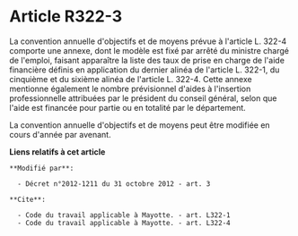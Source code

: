 # Article R322-3

La convention annuelle d'objectifs et de moyens prévue à l'article L. 322-4 comporte une annexe, dont le modèle est fixé par
arrêté du ministre chargé de l'emploi, faisant apparaître la liste des taux de prise en charge de l'aide financière définis
en application du dernier alinéa de l'article L. 322-1, du cinquième et du sixième alinéa de l'article L. 322-4. Cette annexe
mentionne également le nombre prévisionnel d'aides à l'insertion professionnelle attribuées par le président du conseil
général, selon que l'aide est financée pour partie ou en totalité par le département. 

La convention annuelle d'objectifs et de moyens peut être modifiée en cours d'année par avenant.

**Liens relatifs à cet article**

	**Modifié par**:

	  - Décret n°2012-1211 du 31 octobre 2012 - art. 3

	**Cite**:

	  - Code du travail applicable à Mayotte. - art. L322-1
	  - Code du travail applicable à Mayotte. - art. L322-4
